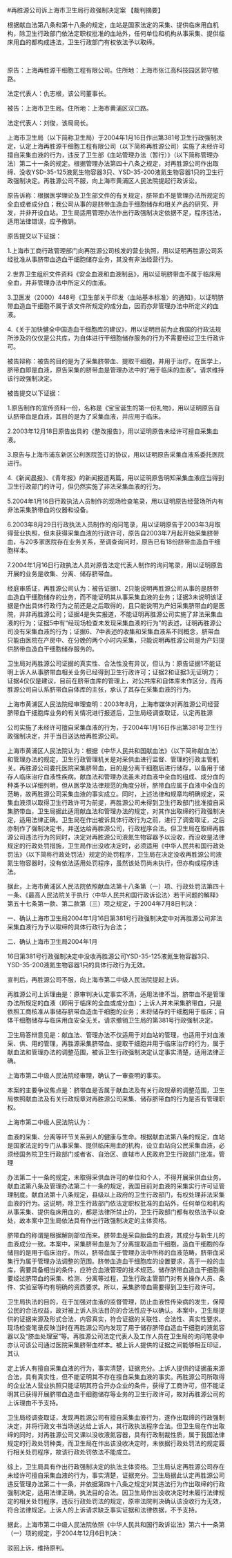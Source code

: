 #再胜源公司诉上海市卫生局行政强制决定案 
【裁判摘要】

根据献血法第八条和第十八条的规定，血站是国家法定的采集、提供临床用血机构，除卫生行政部门依法定职权批准的血站外，任何单位和机构从事采集、提供临床用血的都构成违法，卫生行政部门有权依法予以取缔。

 

原告：上海再胜源干细胞工程有限公司。住所地：上海市张江高科技园区郭守敬路。

法定代表人：仇志根，该公司董事长。

被告：上海市卫生局。住所地：上海市黄浦区汉口路。

法定代表人：刘俊，该局局长。

上海市卫生局（以下简称卫生局）于2004年1月16日作出第381号卫生行政强制决定，认定上海再胜源干细胞工程有限公司（以下简称再胜源公司）实施了未经许可擅自采集血液的行为，违反了卫生部《血站管理办法（暂行）》（以下简称管理办法）第二十一条的规定。根据管理办法第四十八条之规定，对再胜源公司作出取缔、没收YSD-35-125液氮生物容器3只、YSD-35-200液氮生物容器1只的卫生行政强制决定。再胜源公司不服，向上海市黄浦区人民法院提起行政诉讼。

原告诉称：根据医学理论及卫生部文件的有关规定，脐带血不是管理办法所规定的全血或者成分血；我公司从事的是脐带血造血于细胞储存和相关产品的研究、开发，并非开设血站。卫生局适用管理办法作出行政强制决定依据不足，程序违法，适用法律错误，应予撤销。

原告提交以下证据：

1.上海市工商行政管理部门向再胜源公司核发的营业执照，用以证明再胜源公司系经批准从事脐带血造血干细胞储存业务，其没有非法经营行为。

2.世界卫生组织文件资料《安全血液和血液制品》，用以证明脐带血不属于临床用全血，并非管理办法中所定义的血液。

3.卫医发（2000）448号《卫生部关于印发〈血站基本标准〉的通知》，以证明脐带血造血干细胞不属于该文件所规定的成分血，因而亦非管理办法中所定义的血液。

4.《关于加快健全中国造血干细胞库的建议》，用以证明目前为止我国的行政法规所涉及的仅仅是公共库，为自体进行干细胞储存服务的行为不需要经过卫生行政许可。

被告辩称：被告的目的是为了采集脐带血、提取干细胞，并用于治疗。在医学上，脐带血即是血液，原告采集的脐带血是管理办法中的“用于临床的血液”。请求维持该行政强制决定。

被告提交以下证据：

1.原告制作的宣传资料一份，名称是《宝宝诞生的第一份礼物》，用以证明原告自认脐带血是血液，其目的是为了采集血液，并应用于临床。

2.2003年12月18日原告出具的《整改报告》，用以证明原告未经许可擅自采集血液。

3.原告与上海市浦东新区公利医院签订的协议，用以证明原告采集血液系委托医院进行。

4.《新闻晨报》、《青年报》的新闻报道两篇，用以证明原告明知采集血液应当得到卫生行政部门的许可，但仍然实施了非法采集血液的行为。

5.2004年1月16日行政执法人员制作的现场检查笔录，用以证明原告经营场所内有非法采集脐带血的仪器和设备。

6.2003年8月29日行政执法人员制作的询问笔录，用以证明原告于2003年3月取得营业执照，但未获得采集血液的行政许可，原告自2003年7月起开始采集脐带血，与20多家医院存在业务关系，至调查询问时，原告已有18份脐带血造血干细胞样本。

7.2004年1月16日行政执法人员对原告法定代表人制作的询问笔录，用以证明原告开展的业务是收集、分离、储存脐带血。

经庭审质证，再胜源公司认为：被告证据1、2只能说明再胜源公司从事的是脐带血造血干细胞储存的业务，而不能证明其从事采集血液的业务；证据3未说明该证据是作出具体行政行为之前还是之后取得的，且只能说明为产妇采集脐带血的是医院，并非再胜源公司；证据4是失实报道，不能证明再胜源公司实施了非法采集血液的行为；证据5中有“经现场检查未发现采集血液的行为”的表述，证明再胜源公司没有采集血液的行为；证据6、7中表述的收集和采集血液系不同概念，脐带血只能由医院在产房中、在分娩的两个小时内采集，只能说明再胜源公司是为产妇提供脐带血造血干细胞储存服务的。

卫生局对再胜源公司证据的真实性、合法性没有异议，但认为：原告证据1不能证明上诉人从事脐带血相关业务已经得到卫生行政许可；证据2和证据3无证明力；证据4仅仅是建议，目前在脐带血库的管理上，对公共库和自体库未作区分，而再胜源公司自认系脐带血自体库的主张，承认了其存在采集血液的行为。

上海市黄浦区人民法院经审理查明：2003年8月，上海市媒体对再胜源公司经营脐带血干细胞库业务的有关情况进行报道后，卫生局经调查取证，认定再胜源

公司实施了未经许可擅自采集血液的行为，于2004年1月16日作出第381号卫生行政强制决定，并于当日送达给再胜源公司。

上海市黄浦区人民法院认为：根据《中华人民共和国献血法》（以下简称献血法）和管理办法的规定，卫生行政管理机关是对采供血进行监督、管理的行政主管机关。再胜源公司委托医院采集脐带血，目的是分离干细胞后进行储存，以备用于储存人临床治疗血液性疾病。献血法和管理办法虽未对血液中全血的组成、成分血的种类予以详细列明，但从医学及法律规范的角度分析，脐带血应属于血液中全血的范畴，故再胜源公司采集血液的事实成立。同时，上述法律和规章均明确规定，采集血液须以取得卫生行政许可为前提，再胜源公司未得到卫生行政部门批准擅自采集脐带血，卫生局据此适用献血法和管理办法的规定，对其作出取缔的行政强制决定，适用法律正确。卫生局在作出被诉具体行政行为之前，进行了调查取证，之后亦制作了强制决定书，并送达给再胜源公司，行政程序合法。但卫生局在取缔再胜源公司违法行为的同时，决定对再胜源公司液氮生物容器予以没收，而没收是法律规定的行政处罚措施，卫生局作出没收决定时，必须适用《中华人民共和国行政处罚法》（以下简称行政处罚法）规定的处罚程序，卫生局在决定没收再胜源公司液氮生物容器时，没有依法适用处罚程序，虽然该处罚尚未执行，但亦构成程序违法。

据此，上海市黄浦区人民法院依照献血法第十八条第（一）项、行政处罚法第四十一条、《最高人民法院关于执行〈中华人民共和国行政诉讼法〉若干问题的解释》第五十七条第一款、第二款第（三）项之规定，于2004年7月8日判决：

一、确认上海市卫生局2004年1月16日第381号行政强制决定中对再胜源公司非法采集血液行为予以取缔的具体行政行为合法；

二、确认上海市卫生局2004年1月

16日第381号行政强制决定中没收再胜源公司YSD-35-125液氮生物容器3只、YSD-35-200液氮生物容器1只的具体行政行为无效。

宣判后，再胜源公司不服，向上海市第二中级人民法院提起上诉。

再胜源公司上诉理由是：原审判决认定事实不清，适用法律不当。脐带血不是管理办法所规定的血液（即用于临床的全血或成分血）；上诉人并未采集脐带血，只是依照工商核准从事储存脐带血造血干细胞的业务；未将储存的干细胞用于临床；自体干细胞储存与临床用血安全无关。请求撤销卫生局的第381号行政强制决定。

卫生局答辩意见是：献血法、管理办法不仅适用于对血站的管理，也适用于对血液采、供、用的管理，再胜源采集脐带血、提取干细胞并用于临床治疗的行为，属于献血法和管理办法的调整范围，被诉卫生行政强制决定认定事实清楚，适用法律正确。

上海市第二中级人民法院经审理，确认了一审查明的事实。

本案的主要争议焦点是：脐带血是否属于献血法及有关行政规章的调整范围，卫生局依照献血法及有关行政规章对再胜源公司采集、储存脐带血的行为是否有管理职权。

上海市第二中级人民法院认为：

血液的采集、分离等环节关系到人的健康与生命。根据献血法第八条的规定，血站是国家法定的专门从事采集、提供临床用血的机构，设立血站向公民采集血液，必须经国务院卫生行政部门或者省、自治区、直辖市人民政府卫生行政部门批准。管理

办法第二十一条的规定，未取得采供血许可的单位和个人，不得开展采供血业务。献血法第八条及管理办法第二十一条的规定，我国目前对血液的采集实行许可证管理制度。献血法第十八条规定，县级以上政府的卫生行政部门，有权处理非法采集血液的行为。这说明，除卫生行政部门依法定职权批准的血站外，任何单位和机构从事采集、提供临床用血的，都是法律所禁止的，卫生行政部门都有权依法予以查处，故本案中卫生局依法具有作出行政强制决定的主体资格。

脐带血的称谓是根据解剖部位而来。脐带血是采自胎盘的血液，其成分与新生儿的血液成分一致。本案中，采集脐带血是为了分离提取造血干细胞，造血干细胞的存储目的是用于临床治疗。所以，脐带血属于管理办法中所称的血液范畴，脐带血采集行为属于管理办法调整的范围。脐带血造血干细胞库的设置要求，高于一般的血库，需要具备相当的条件，应符合血液管理的技术规范。储存脐带血造血干细胞需要经过脐带血的采集、检测、分离等过程，卫生行政主管部门对有关操作人员、条件、实验室等均有明确的资质要求。所以，采集脐带血需要得到卫生行政许可。

卫生局执法的目的，在于加强对血液的监督管理，防止血液性传染病的发生，保障公民的合法权益，故对被上诉人执法目的的合法性应予以确认。本案中，卫生局提供的证据来源及形式合法，内容真实，符合证据的关联性、合法性、真实性要求。现场检查笔录反映当时在再胜源公司内发现了用于储存脐带血造血干细胞的液氮容器以及“脐血处理室”等。再胜源公司法定代表人及工作人员在卫生局的询问笔录中亦认可该公司通过医院采集脐带血样本。被上诉人提供的证据之间能够相互印证，其认

定上诉人有擅自采集血液的行为，事实清楚，证据充分。上诉人提供的证据虽来源合法，具有真实性，但不能证明其不存在擅自采集血液的事实。再胜源公司所取得的企业法人营业执照只能证明其符合开办企业的条件，获得了工商许可，但不能证明其已获得开展脐带血造血干细胞储存等业务的卫生行政许可，故对再胜源公司的上诉理由不予支持。

卫生局经调查取证，发现再胜源公司有擅自采集血液行为，遂作出取缔的行政强制决定，并将行政文书当场送达给上诉人，其行政执法程序合法。但卫生局在作出取缔的同时，对再胜源公司又课以没收液氮容器，具有行政制裁性质，属于我国法律规定的行政处罚种类，而卫生局在作出该没收决定时，未依据行政处罚法的规定履行相关处罚程序，故该行政处罚依法不能成立。

综上，卫生局具有作出行政强制决定的执法主体资格。卫生局认定再胜源公司存在未经许可擅自采集血液的行为，事实清楚，证据充分。卫生局据此认定再胜源公司违反管理办法第二十一条，并依据第四十八条之规定对其违法行为作出取缔的行政强制决定，适用法律正确，执法目的合法。因卫生局作出没收决定时未履行法律规定的相关处罚程序，违反行政处罚法的规定，原审法院判决确认该没收行为无效，符合法律规定。上诉人的上诉请求缺乏事实证据和法律依据，不予支持。

据此，上海市第二中级人民法院依照《中华人民共和国行政诉讼法》第六十一条第（一）项的规定，于2004年12月6日判决：

驳回上诉，维持原判。


